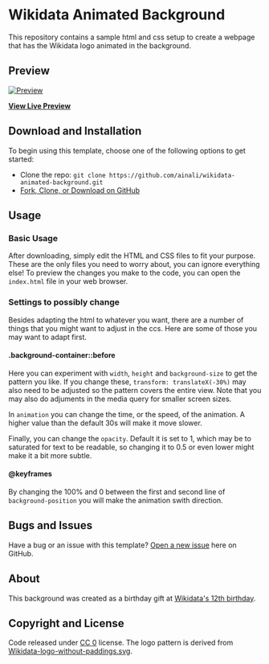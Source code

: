 # Wikidata Animated Background

This repository contains a sample html and css setup to create a webpage that has the Wikidata logo animated in the background.

## Preview

[![Preview](screenshot.gif)](https://ainali.github.io/wikidata-animated-background/)

**[View Live Preview](https://ainali.github.io/wikidata-animated-background/)**

## Download and Installation

To begin using this template, choose one of the following options to get started:

- Clone the repo: `git clone https://github.com/ainali/wikidata-animated-background.git`
- [Fork, Clone, or Download on GitHub](https://github.com/ainali/wikidata-animated-background)

## Usage

### Basic Usage

After downloading, simply edit the HTML and CSS files to fit your purpose.
These are the only files you need to worry about, you can ignore everything else!
To preview the changes you make to the code, you can open the `index.html` file in your web browser.

### Settings to possibly change

Besides adapting the html to whatever you want, there are a number of things that you might want to adjust in the ccs.
Here are some of those you may want to adapt first.

#### .background-container::before

Here you can experiment with `width`, `height` and `background-size` to get the pattern you like.
If you change these, `transform: translateX(-30%)` may also need to be adjusted so the pattern covers the entire view.
Note that you may also do adjuments in the media query for smaller screen sizes.

In `animation` you can change the time, or the speed, of the animation.
A higher value than the default 30s will make it move slower.

Finally, you can change the `opacity`.
Default it is set to 1, which may be to saturated for text to be readable, so changing it to 0.5 or even lower might make it a bit more subtle.

#### @keyframes

By changing the 100% and 0 between the first and second line of `background-position` you will make the animation swith direction.

## Bugs and Issues

Have a bug or an issue with this template? [Open a new issue](https://github.com/ainali/wikidata-animated-background/issues) here on GitHub.

## About

This background was created as a birthday gift at [Wikidata's 12th birthday](https://www.wikidata.org/wiki/Wikidata:Twelfth_Birthday).

## Copyright and License

Code released under [CC 0](https://github.com/ainali/wikidata-animated-background/main/LICENSE) license.
The logo pattern is derived from [Wikidata-logo-without-paddings.svg](https://commons.wikimedia.org/wiki/File:Wikidata-logo-without-paddings.svg).
